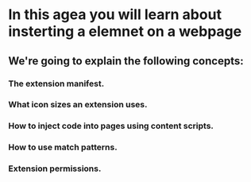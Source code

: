 # In this agea you will learn about insterting a elemnet on a webpage

## We're going to explain the following concepts:

### The extension manifest.
### What icon sizes an extension uses.
### How to inject code into pages using content scripts.
### How to use match patterns.
### Extension permissions.